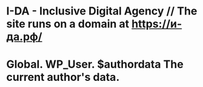 # I-DA - Inclusive Digital Agency // The site runs on a domain at https://и-да.рф/
# Global. WP_User. $authordata The current author's data.
